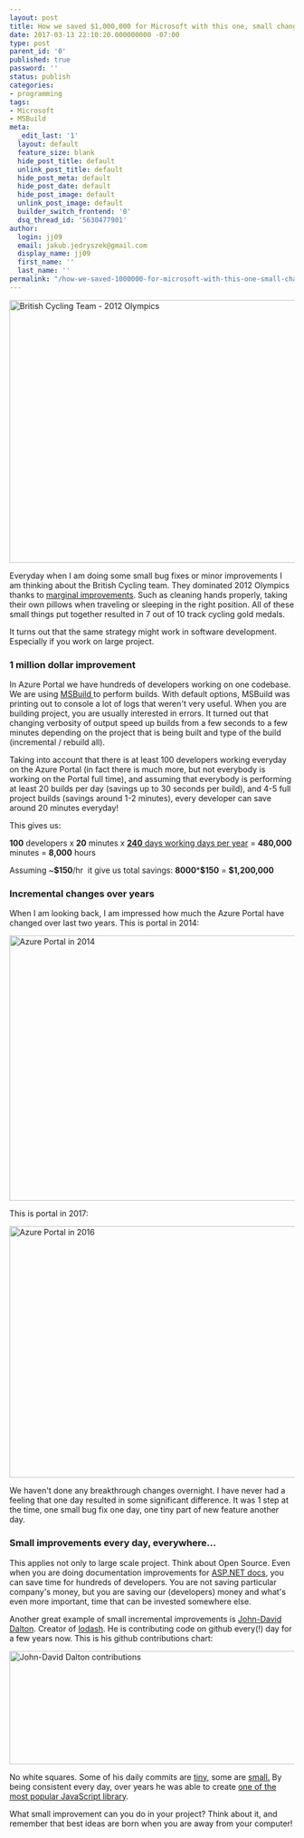 ```yaml
---
layout: post
title: How we saved $1,000,000 for Microsoft with this one, small change
date: 2017-03-13 22:10:20.000000000 -07:00
type: post
parent_id: '0'
published: true
password: ''
status: publish
categories:
- programming
tags:
- Microsoft
- MSBuild
meta:
  _edit_last: '1'
  layout: default
  feature_size: blank
  hide_post_title: default
  unlink_post_title: default
  hide_post_meta: default
  hide_post_date: default
  hide_post_image: default
  unlink_post_image: default
  builder_switch_frontend: '0'
  dsq_thread_id: '5630477901'
author:
  login: jj09
  email: jakub.jedryszek@gmail.com
  display_name: jj09
  first_name: ''
  last_name: ''
permalink: "/how-we-saved-1000000-for-microsoft-with-this-one-small-change/"
---
```

<p><img class="aligncenter size-full wp-image-14611" src="{{ site.baseurl }}/assets/2017/03/british_cycling_olympic_2012.jpg" alt="British Cycling Team - 2012 Olympics" width="636" height="464" /></p>
<p>Everyday when I am doing some small bug fixes or minor improvements I am thinking about the British Cycling team. They dominated 2012 Olympics thanks to <a href="http://www.bbc.com/sport/olympics/19174302">marginal improvements</a>. Such as cleaning hands properly, taking their own pillows when traveling or sleeping in the right position. All of these small things put together resulted in 7 out of 10 track cycling gold medals.</p>
<p>It turns out that the same strategy might work in software development. Especially if you work on large project.</p>
<h3>1 million dollar improvement</h3>
<p>In Azure Portal we have hundreds of developers working on one codebase. We are using <a href="https://github.com/Microsoft/msbuild">MSBuild </a>to perform builds. With default options, MSBuild was printing out to console a lot of logs that weren't very useful. When you are building project, you are usually interested in errors. It turned out that changing verbosity of output speed up builds from a few seconds to a few minutes depending on the project that is being built and type of the build (incremental / rebuild all).</p>
<p>Taking into account that there is at least 100 developers working everyday on the Azure Portal (in fact there is much more, but not everybody is working on the Portal full time), and assuming that everybody is performing at least 20 builds per day (savings up to 30 seconds per build), and 4-5 full project builds (savings around 1-2 minutes), every developer can save around 20 minutes everyday!</p>
<p>This gives us:</p>
<p><strong>100</strong> developers x <strong>20</strong> minutes x <a href="http://www.calendar-12.com/working_days/2016"><strong>240</strong> days working days per year</a> = <strong>480,000</strong> minutes = <strong>8,000</strong> hours</p>
<p>Assuming ~<strong>$150</strong>/hr  it give us total savings: <strong>8000</strong>*<strong>$150</strong> = <strong>$1,200,000</strong></p>
<h3>Incremental changes over years</h3>
<p>When I am looking back, I am impressed how much the Azure Portal have changed over last two years. This is portal in 2014:</p>
<p><img class="aligncenter size-full wp-image-14631" src="{{ site.baseurl }}/assets/2017/03/azure-portal-2014.png" alt="Azure Portal in 2014" width="800" height="468" /></p>
<p>This is portal in 2017:</p>
<p><img class="aligncenter size-full wp-image-14641" src="{{ site.baseurl }}/assets/2017/03/azure-portal-2016.png" alt="Azure Portal in 2016" width="800" height="444" /></p>
<p>We haven't done any breakthrough changes overnight. I have never had a feeling that one day resulted in some significant difference. It was 1 step at the time, one small bug fix one day, one tiny part of new feature another day.</p>
<h3>Small improvements every day, everywhere...</h3>
<p>This applies not only to large scale project. Think about Open Source. Even when you are doing documentation improvements for <a href="https://docs.asp.net">ASP.NET docs</a>, you can save time for hundreds of developers. You are not saving particular company's money, but you are saving our (developers) money and what's even more important, time that can be invested somewhere else.</p>
<p>Another great example of small incremental improvements is <a href="https://github.com/jdalton">John-David Dalton</a>. Creator of <a href="https://github.com/lodash/lodash">lodash</a>. He is contributing code on github every(!) day for a few years now. This is his github contributions chart:</p>
<p><img class="aligncenter size-full wp-image-17091" src="{{ site.baseurl }}/assets/2017/03/jdalton_github_contributions.png" alt="John-David Dalton contributions" width="742" height="200" /></p>
<p>No white squares. Some of his daily commits are <a href="https://github.com/lodash/lodash/commit/ba52c744aea55a385ea6604faf73245fa8b9bc85">tiny</a>, some are <a href="https://github.com/lodash/lodash/commit/9260bd2f57d619d3d3b56f1ecd1bc82766727b3e">small.</a> By being consistent every day, over years he was able to create <a href="https://www.sitepoint.com/top-javascript-frameworks-libraries-tools-use/">one of the most popular JavaScript library</a>.</p>
<p>What small improvement can you do in your project? Think about it, and remember that best ideas are born when you are away from your computer!</p>
